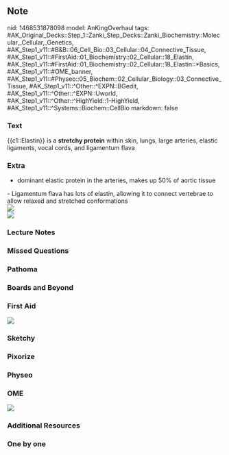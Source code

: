 ## Note
nid: 1468531878098
model: AnKingOverhaul
tags: #AK_Original_Decks::Step_1::Zanki_Step_Decks::Zanki_Biochemistry::Molecular,_Cellular,_Genetics, #AK_Step1_v11::#B&B::06_Cell_Bio::03_Cellular::04_Connective_Tissue, #AK_Step1_v11::#FirstAid::01_Biochemistry::02_Cellular::18_Elastin, #AK_Step1_v11::#FirstAid::01_Biochemistry::02_Cellular::18_Elastin::*Basics, #AK_Step1_v11::#OME_banner, #AK_Step1_v11::#Physeo::05_Biochem::02_Cellular_Biology::03_Connective_Tissue, #AK_Step1_v11::^Other::^EXPN::BGedit, #AK_Step1_v11::^Other::^EXPN::Uworld, #AK_Step1_v11::^Other::^HighYield::1-HighYield, #AK_Step1_v11::^Systems::Biochem::CellBio
markdown: false

### Text
<div>
  {{c1::Elastin}} is a <b>stretchy protein</b> within skin, lungs,
  large arteries, elastic ligaments, vocal cords, and ligamentum
  flava
</div>

### Extra
- dominant elastic protein in the arteries, makes up 50% of aortic
tissue
<div>
  - Ligamentum flava has lots of elastin, allowing it to connect
  vertebrae to allow relaxed and stretched conformations
</div>
<div><img src="paste-14993730830512.jpg"></div>
<div><img src="paste-43920335568897.jpg"></div>

### Lecture Notes


### Missed Questions


### Pathoma


### Boards and Beyond


### First Aid
<img src="tmpYogghJ.png">

### Sketchy


### Pixorize


### Physeo


### OME
<div class="ome-widget">
  <a href="https://onlinemeded.org?ref=anki"><img src=
  "_OME_AnkiFlashcards_General_3.png"></a>
</div>

### Additional Resources


### One by one

